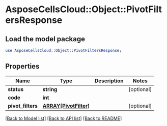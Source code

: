 # AsposeCellsCloud::Object::PivotFiltersResponse

## Load the model package
```perl
use AsposeCellsCloud::Object::PivotFiltersResponse;
```

## Properties
Name | Type | Description | Notes
------------ | ------------- | ------------- | -------------
**status** | **string** |  | [optional] 
**code** | **int** |  | 
**pivot_filters** | [**ARRAY[PivotFilter]**](PivotFilter.md) |  | [optional] 

[[Back to Model list]](../README.md#documentation-for-models) [[Back to API list]](../README.md#documentation-for-api-endpoints) [[Back to README]](../README.md)


